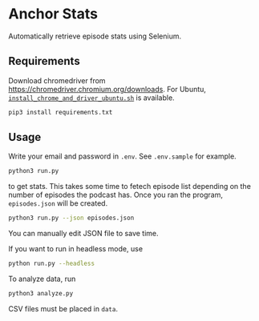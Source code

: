 # Anchor Stats

Automatically retrieve episode stats using Selenium.

## Requirements

Download chromedriver from <https://chromedriver.chromium.org/downloads>.
For Ubuntu, [`install_chrome_and_driver_ubuntu.sh`](install_chrome_and_driver_ubuntu.sh) is available.

```sh
pip3 install requirements.txt
```

## Usage

Write your email and password in `.env`. See `.env.sample` for example.

```sh
python3 run.py
```

to get stats. This takes some time to fetech episode list depending on the number of episodes the podcast has.
Once you ran the program, `episodes.json` will be created. 

```sh
python3 run.py --json episodes.json
```

You can manually edit JSON file to save time.

If you want to run in headless mode, use

```sh
python run.py --headless
```

To analyze data, run

```sh
python3 analyze.py
```

CSV files must be placed in `data`.

